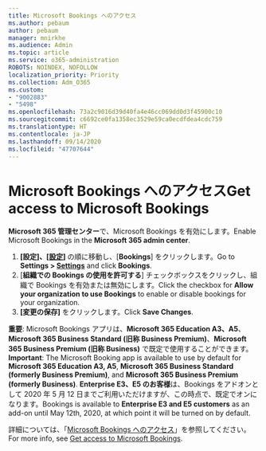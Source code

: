 ```yaml
---
title: Microsoft Bookings へのアクセス
ms.author: pebaum
author: pebaum
manager: mnirkhe
ms.audience: Admin
ms.topic: article
ms.service: o365-administration
ROBOTS: NOINDEX, NOFOLLOW
localization_priority: Priority
ms.collection: Adm_O365
ms.custom:
- "9002883"
- "5498"
ms.openlocfilehash: 73a2c9016d39d40fa4e46cc069dd0d3f45900c10
ms.sourcegitcommit: c6692ce0fa1358ec3529e59ca0ecdfdea4cdc759
ms.translationtype: HT
ms.contentlocale: ja-JP
ms.lasthandoff: 09/14/2020
ms.locfileid: "47707644"
---
```

# <a name="get-access-to-microsoft-bookings"></a><span data-ttu-id="0382b-102">Microsoft Bookings へのアクセス</span><span class="sxs-lookup"><span data-stu-id="0382b-102">Get access to Microsoft Bookings</span></span>

<span data-ttu-id="0382b-103">**Microsoft 365 管理センター**で、Microsoft Bookings を有効にします。</span><span class="sxs-lookup"><span data-stu-id="0382b-103">Enable Microsoft Bookings in the **Microsoft 365 admin center**.</span></span>

1. <span data-ttu-id="0382b-104">**[設定]、[[設定](https://admin.microsoft.com/Adminportal/Home?source=applauncher#/Settings/Services)]** の順に移動し、[**Bookings**] をクリックします。</span><span class="sxs-lookup"><span data-stu-id="0382b-104">Go to **Settings > [Settings](https://admin.microsoft.com/Adminportal/Home?source=applauncher#/Settings/Services)** and click **Bookings**.</span></span>
2. <span data-ttu-id="0382b-105">[**組織での Bookings の使用を許可する**] チェックボックスをクリックし、組織で Bookings を有効または無効にします。</span><span class="sxs-lookup"><span data-stu-id="0382b-105">Click the checkbox for **Allow your organization to use Bookings** to enable or disable bookings for your organization.</span></span>
3. <span data-ttu-id="0382b-106">**[変更の保存]** をクリックします。</span><span class="sxs-lookup"><span data-stu-id="0382b-106">Click **Save Changes**.</span></span>

<span data-ttu-id="0382b-107">**重要**: Microsoft Bookings アプリは、**Microsoft 365 Education A3、A5**、**Microsoft 365 Business Standard (旧称 Business Premium)**、**Microsoft 365 Business Premium (旧称 Business)** で既定で使用することができます。</span><span class="sxs-lookup"><span data-stu-id="0382b-107">**Important**: The Microsoft Booking app is available to use by default for **Microsoft 365 Education A3, A5**, **Microsoft 365 Business Standard (formerly Business Premium)**, and **Microsoft 365 Business Premium (formerly Business)**.</span></span> <span data-ttu-id="0382b-108">**Enterprise E3、E5 のお客様**は、Bookings をアドオンとして 2020 年 5 月 12 日までご利用いただけますが、この時点で、既定でオンになります。</span><span class="sxs-lookup"><span data-stu-id="0382b-108">Bookings is available to **Enterprise E3 and E5 customers** as an add-on until May 12th, 2020, at which point it will be turned on by default.</span></span>

<span data-ttu-id="0382b-109">詳細については、「[Microsoft Bookings へのアクセス](https://support.microsoft.com/ja-JP/office/get-access-to-microsoft-bookings-5382dc07-aaa5-45c9-8767-502333b214ce)」を参照してください。</span><span class="sxs-lookup"><span data-stu-id="0382b-109">For more info, see [Get access to Microsoft Bookings](https://support.microsoft.com/ja-JP/office/get-access-to-microsoft-bookings-5382dc07-aaa5-45c9-8767-502333b214ce).</span></span>
